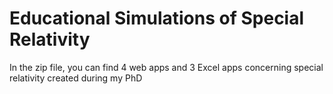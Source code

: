 # Educational Simulations of Special Relativity
In the zip file, you can find 4 web apps and 3 Excel apps concerning special relativity created during my PhD
